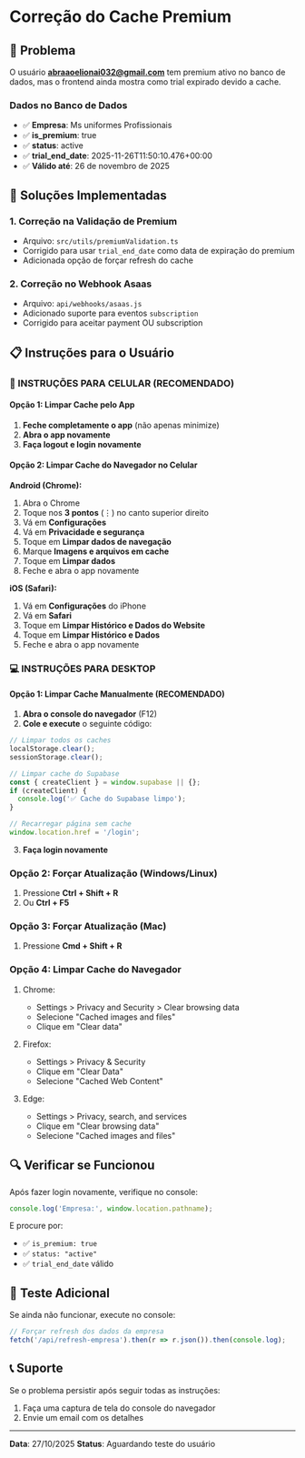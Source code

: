 # Correção do Cache Premium

## 🐛 Problema

O usuário **abraaoelionai032@gmail.com** tem premium ativo no banco de dados, mas o frontend ainda mostra como trial expirado devido a cache.

### Dados no Banco de Dados
- ✅ **Empresa**: Ms uniformes Profissionais
- ✅ **is_premium**: true
- ✅ **status**: active
- ✅ **trial_end_date**: 2025-11-26T11:50:10.476+00:00
- ✅ **Válido até**: 26 de novembro de 2025

## 🔧 Soluções Implementadas

### 1. Correção na Validação de Premium
- Arquivo: `src/utils/premiumValidation.ts`
- Corrigido para usar `trial_end_date` como data de expiração do premium
- Adicionada opção de forçar refresh do cache

### 2. Correção no Webhook Asaas
- Arquivo: `api/webhooks/asaas.js`
- Adicionado suporte para eventos `subscription`
- Corrigido para aceitar payment OU subscription

## 📋 Instruções para o Usuário

### 📱 INSTRUÇÕES PARA CELULAR (RECOMENDADO)

#### Opção 1: Limpar Cache pelo App
1. **Feche completamente o app** (não apenas minimize)
2. **Abra o app novamente**
3. **Faça logout e login novamente**

#### Opção 2: Limpar Cache do Navegador no Celular

**Android (Chrome):**
1. Abra o Chrome
2. Toque nos **3 pontos** (⋮) no canto superior direito
3. Vá em **Configurações**
4. Vá em **Privacidade e segurança**
5. Toque em **Limpar dados de navegação**
6. Marque **Imagens e arquivos em cache**
7. Toque em **Limpar dados**
8. Feche e abra o app novamente

**iOS (Safari):**
1. Vá em **Configurações** do iPhone
2. Vá em **Safari**
3. Toque em **Limpar Histórico e Dados do Website**
4. Toque em **Limpar Histórico e Dados**
5. Feche e abra o app novamente

### 💻 INSTRUÇÕES PARA DESKTOP

#### Opção 1: Limpar Cache Manualmente (RECOMENDADO)

1. **Abra o console do navegador** (F12)
2. **Cole e execute** o seguinte código:

```javascript
// Limpar todos os caches
localStorage.clear();
sessionStorage.clear();

// Limpar cache do Supabase
const { createClient } = window.supabase || {};
if (createClient) {
  console.log('✅ Cache do Supabase limpo');
}

// Recarregar página sem cache
window.location.href = '/login';
```

3. **Faça login novamente**

### Opção 2: Forçar Atualização (Windows/Linux)
1. Pressione **Ctrl + Shift + R**
2. Ou **Ctrl + F5**

### Opção 3: Forçar Atualização (Mac)
1. Pressione **Cmd + Shift + R**

### Opção 4: Limpar Cache do Navegador

1. Chrome:
   - Settings > Privacy and Security > Clear browsing data
   - Selecione "Cached images and files"
   - Clique em "Clear data"

2. Firefox:
   - Settings > Privacy & Security
   - Clique em "Clear Data"
   - Selecione "Cached Web Content"

3. Edge:
   - Settings > Privacy, search, and services
   - Clique em "Clear browsing data"
   - Selecione "Cached images and files"

## 🔍 Verificar se Funcionou

Após fazer login novamente, verifique no console:

```javascript
console.log('Empresa:', window.location.pathname);
```

E procure por:
- ✅ `is_premium: true`
- ✅ `status: "active"`
- ✅ `trial_end_date` válido

## 🧪 Teste Adicional

Se ainda não funcionar, execute no console:

```javascript
// Forçar refresh dos dados da empresa
fetch('/api/refresh-empresa').then(r => r.json()).then(console.log);
```

## 📞 Suporte

Se o problema persistir após seguir todas as instruções:
1. Faça uma captura de tela do console do navegador
2. Envie um email com os detalhes

---
**Data**: 27/10/2025
**Status**: Aguardando teste do usuário
